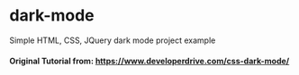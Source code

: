 # dark-mode
Simple HTML, CSS, JQuery dark mode project example

#### Original Tutorial from: https://www.developerdrive.com/css-dark-mode/
